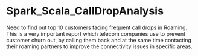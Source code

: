 # Spark_Scala_CallDropAnalysis
Need to find out top 10 customers facing frequent call drops in Roaming. This is a very important report which telecom companies use to prevent customer churn out, by calling them back and at the same time contacting their roaming partners to improve the connectivity issues in specific areas.

